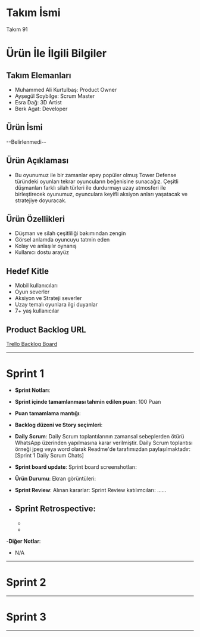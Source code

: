 # **Takım İsmi**

Takım 91

# Ürün İle İlgili Bilgiler

## Takım Elemanları

- Muhammed Ali Kurtulbaş: Product Owner
- Ayşegül Soybilge: Scrum Master
- Esra Dağ: 3D Artist
- Berk Agat: Developer

## Ürün İsmi

--Belirlenmedi--

## Ürün Açıklaması

- Bu oyunumuz ile bir zamanlar epey popüler olmuş Tower Defense türündeki oyunları tekrar oyuncuların beğenisine sunacağız. Çeşitli düşmanları farklı silah türleri ile durdurmayı uzay atmosferi ile birleştirecek oyunumuz, oyunculara keyifli aksiyon anları yaşatacak ve stratejiye doyuracak.

## Ürün Özellikleri

- Düşman ve silah çeşitliliği bakımından zengin
- Görsel anlamda oyuncuyu tatmin eden
- Kolay ve anlaşılır oynanış
- Kullanıcı dostu arayüz

## Hedef Kitle

- Mobil kullanıcıları
- Oyun severler
- Aksiyon ve Strateji severler
- Uzay temalı oyunlara ilgi duyanlar
- 7+ yaş kullanıcılar

## Product Backlog URL

[Trello Backlog Board](https://trello.com/b/cXXF4iaZ/takım91-plan)

---

# Sprint 1

- **Sprint Notları**: 

- **Sprint içinde tamamlanması tahmin edilen puan**: 100 Puan

- **Puan tamamlama mantığı**: 

- **Backlog düzeni ve Story seçimleri**: 

- **Daily Scrum**: Daily Scrum toplantılarının zamansal sebeplerden ötürü WhatsApp üzerinden yapılmasına karar verilmiştir. Daily Scrum toplantısı örneği jpeg veya word olarak Readme'de tarafımızdan paylaşılmaktadır: [Sprint 1 Daily Scrum Chats]

- **Sprint board update**: Sprint board screenshotları: 



- **Ürün Durumu**: Ekran görüntüleri:
  
  

- **Sprint Review**: 
Alınan kararlar: 
Sprint Review katılımcıları: ......

- **Sprint Retrospective:**
  - 
  - 
  - 

-**Diğer Notlar**:
- N/A

---

# Sprint 2


---

# Sprint 3

---
 
